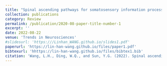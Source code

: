 ```yaml
---
title: "Spinal ascending pathways for somatosensory information processing"
collection: publications
category: Review
permalink: /publication/2020-08-paper-title-number-1
excerpt: ''
date: 2022-08-22
venue: 'Trends in Neurosciences'
#slidesurl: 'https:///Linhan_WANG.github.io/slides1.pdf'
paperurl: 'https://lin-han-wang.github.io/files/paper1.pdf'
bibtexurl: 'hhttps://lin-han-wang.github.io/files/bibtex1.bib'
citation: 'Wang, L.H., Ding, W.Q., and Sun, Y.G. (2022). Spinal ascending pathways for somatosensory information processing. Trends Neurosci 45, 594-607. 10.1016/j.tins.2022.05.005.'
---
```


